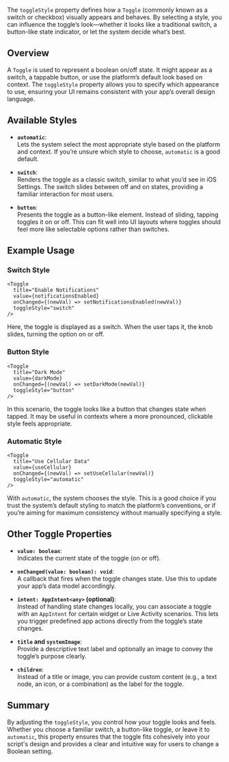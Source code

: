 The `toggleStyle` property defines how a `Toggle` (commonly known as a switch or checkbox) visually appears and behaves. By selecting a style, you can influence the toggle’s look—whether it looks like a traditional switch, a button-like state indicator, or let the system decide what’s best.

## Overview

A `Toggle` is used to represent a boolean on/off state. It might appear as a switch, a tappable button, or use the platform’s default look based on context. The `toggleStyle` property allows you to specify which appearance to use, ensuring your UI remains consistent with your app’s overall design language.

## Available Styles

- **`automatic`**:  
  Lets the system select the most appropriate style based on the platform and context. If you’re unsure which style to choose, `automatic` is a good default.

- **`switch`**:  
  Renders the toggle as a classic switch, similar to what you’d see in iOS Settings. The switch slides between off and on states, providing a familiar interaction for most users.

- **`button`**:  
  Presents the toggle as a button-like element. Instead of sliding, tapping toggles it on or off. This can fit well into UI layouts where toggles should feel more like selectable options rather than switches.

## Example Usage

### Switch Style

```tsx
<Toggle
  title="Enable Notifications"
  value={notificationsEnabled}
  onChanged={(newVal) => setNotificationsEnabled(newVal)}
  toggleStyle="switch"
/>
```

Here, the toggle is displayed as a switch. When the user taps it, the knob slides, turning the option on or off.

### Button Style

```tsx
<Toggle
  title="Dark Mode"
  value={darkMode}
  onChanged={(newVal) => setDarkMode(newVal)}
  toggleStyle="button"
/>
```

In this scenario, the toggle looks like a button that changes state when tapped. It may be useful in contexts where a more pronounced, clickable style feels appropriate.

### Automatic Style

```tsx
<Toggle
  title="Use Cellular Data"
  value={useCellular}
  onChanged={(newVal) => setUseCellular(newVal)}
  toggleStyle="automatic"
/>
```

With `automatic`, the system chooses the style. This is a good choice if you trust the system’s default styling to match the platform’s conventions, or if you’re aiming for maximum consistency without manually specifying a style.

## Other Toggle Properties

- **`value: boolean`**:  
  Indicates the current state of the toggle (on or off).

- **`onChanged(value: boolean): void`**:  
  A callback that fires when the toggle changes state. Use this to update your app’s data model accordingly.

- **`intent: AppIntent<any>` (optional)**:  
  Instead of handling state changes locally, you can associate a toggle with an `AppIntent` for certain widget or Live Activity scenarios. This lets you trigger predefined app actions directly from the toggle’s state changes.

- **`title` and `systemImage`**:  
  Provide a descriptive text label and optionally an image to convey the toggle’s purpose clearly.

- **`children`**:  
  Instead of a title or image, you can provide custom content (e.g., a text node, an icon, or a combination) as the label for the toggle.

## Summary

By adjusting the `toggleStyle`, you control how your toggle looks and feels. Whether you choose a familiar switch, a button-like toggle, or leave it to `automatic`, this property ensures that the toggle fits cohesively into your script's design and provides a clear and intuitive way for users to change a Boolean setting.